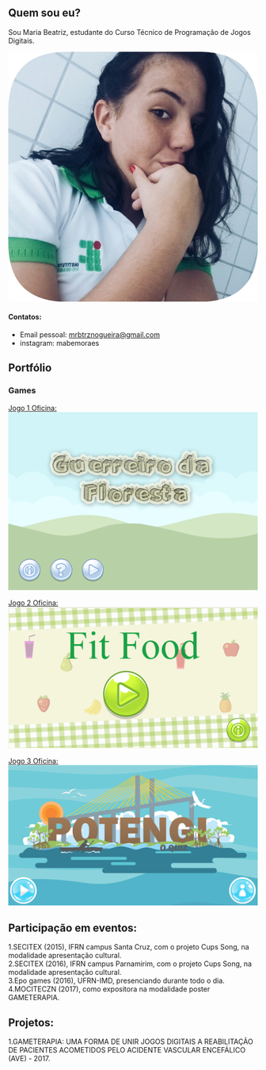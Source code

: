 
## [](#header-2)Quem sou eu?
  Sou Maria Beatriz, estudante do Curso Técnico de Programação de Jogos Digitais.

![](bia.jpeg)


#### [](#header-4)Contatos: 

* Email pessoal: mrbtrznogueira@gmail.com
* instagram: mabemoraes

## [](#header-2)Portfólio 

### [](#header-3)Games  
[Jogo 1 Oficina: ![](gf.png)](https://emanuellicarine.github.io/GuerreiroDaFloresta/) 

[Jogo 2 Oficina: ![](ff.png)](https://mrbtrzmoraes.github.io/FitFood/) 

[Jogo 3 Oficina: ![](pq.png)](https://mrbtrzmoraes.github.io/Quiz1/) 

## [](#header-2)Participação em eventos:
1.SECITEX (2015), IFRN campus Santa Cruz, com o projeto Cups Song, na modalidade apresentação cultural.   
2.SECITEX (2016), IFRN campus Parnamirim, com o projeto Cups Song, na modalidade apresentação cultural.  
3.Epo games (2016), UFRN-IMD, presenciando durante todo o dia. 
4.MOCITECZN (2017), como expositora na modalidade poster GAMETERAPIA.  

## [](#header-2)Projetos: 
1.GAMETERAPIA: UMA FORMA DE UNIR JOGOS DIGITAIS A REABILITAÇÃO DE PACIENTES ACOMETIDOS PELO ACIDENTE VASCULAR ENCEFÁLICO (AVE) - 2017.

